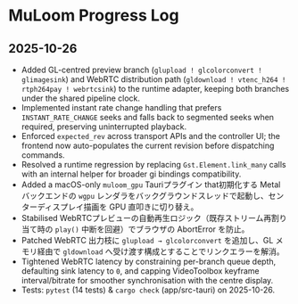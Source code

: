 # MuLoom Progress Log

## 2025-10-26

- Added GL-centred preview branch (`glupload ! glcolorconvert ! glimagesink`) and WebRTC distribution path (`gldownload ! vtenc_h264 ! rtph264pay ! webrtcsink`) to the runtime adapter, keeping both branches under the shared pipeline clock.
- Implemented instant rate change handling that prefers `INSTANT_RATE_CHANGE` seeks and falls back to segmented seeks when required, preserving uninterrupted playback.
- Enforced `expected_rev` across transport APIs and the controller UI; the frontend now auto-populates the current revision before dispatching commands.
- Resolved a runtime regression by replacing `Gst.Element.link_many` calls with an internal helper for broader gi bindings compatibility.
- Added a macOS-only `muloom_gpu` Tauriプラグイン that初期化する Metal バックエンドの `wgpu` レンダラをバックグラウンドスレッドで起動し、センターディスプレイ描画を GPU 直叩きに切り替え。
- Stabilised WebRTCプレビューの自動再生ロジック（既存ストリーム再割り当て時の `play()` 中断を回避）でブラウザの AbortError を防止。
- Patched WebRTC 出力枝に `glupload → glcolorconvert` を追加し、GL メモリ経由で `gldownload` へ受け渡す構成とすることでリンクエラーを解消。
- Tightened WebRTC latency by constraining per-branch queue depth, defaulting sink latency to `0`, and capping VideoToolbox keyframe interval/bitrate for smoother synchronisation with the centre display.
- Tests: `pytest` (14 tests) & `cargo check` (app/src-tauri) on 2025-10-26.
